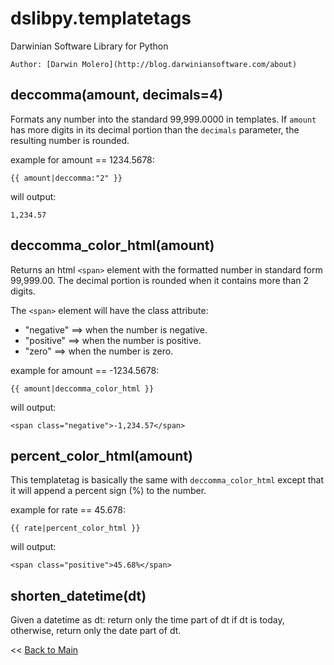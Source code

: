 dslibpy.templatetags
====================
Darwinian Software Library for Python

    Author: [Darwin Molero](http://blog.darwiniansoftware.com/about)


deccomma(amount, decimals=4)
----------------------------
Formats any number into the standard 99,999.0000 in templates. If `amount` has
more digits in its decimal portion than the `decimals` parameter, the resulting
number is rounded.

example for amount == 1234.5678:

    {{ amount|deccomma:"2" }}

will output:

    1,234.57


deccomma_color_html(amount)
---------------------------
Returns an html `<span>` element with the formatted number in standard form
99,999.00. The decimal portion is rounded when it contains more than 2 digits.

The `<span>` element will have the class attribute:

* "negative" ==> when the number is negative.
* "positive" ==> when the number is positive.
* "zero" ==> when the number is zero.

example for amount == -1234.5678:

    {{ amount|deccomma_color_html }}

will output:

    <span class="negative">-1,234.57</span>


percent_color_html(amount)
--------------------------
This templatetag is basically the same with `deccomma_color_html` except that
it will append a percent sign (%) to the number.

example for rate == 45.678:

    {{ rate|percent_color_html }}

will output:

    <span class="positive">45.68%</span>


shorten_datetime(dt)
--------------------
Given a datetime as dt:
return only the time part of dt if dt is today,
otherwise, return only the date part of dt.


<< [Back to Main](../../README.md)
